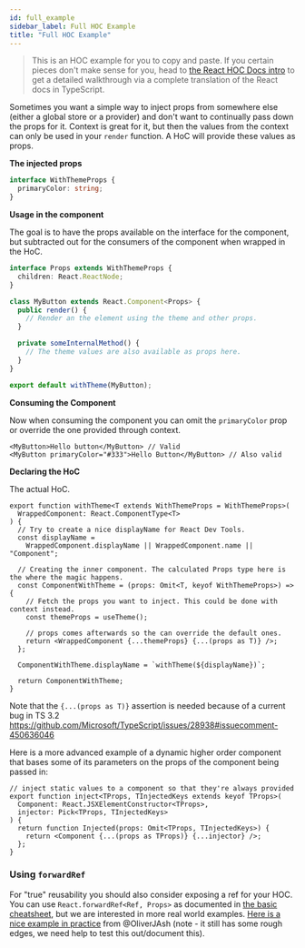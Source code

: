 ```yaml
---
id: full_example
sidebar_label: Full HOC Example
title: "Full HOC Example"
---
```


> This is an HOC example for you to copy and paste. If you certain pieces don't make sense for you, head to [the React HOC Docs intro](https://react-typescript-cheatsheet.netlify.app/docs/hoc/react_hoc_docs/) to get a detailed walkthrough via a complete translation of the React docs in TypeScript.

Sometimes you want a simple way to inject props from somewhere else (either a global store or a provider) and don't want to continually pass down the props for it. Context is great for it, but then the values from the context can only be used in your `render` function. A HoC will provide these values as props.

**The injected props**

```ts
interface WithThemeProps {
  primaryColor: string;
}
```

**Usage in the component**

The goal is to have the props available on the interface for the component, but subtracted out for the consumers of the component when wrapped in the HoC.

```ts
interface Props extends WithThemeProps {
  children: React.ReactNode;
}

class MyButton extends React.Component<Props> {
  public render() {
    // Render an the element using the theme and other props.
  }

  private someInternalMethod() {
    // The theme values are also available as props here.
  }
}

export default withTheme(MyButton);
```

**Consuming the Component**

Now when consuming the component you can omit the `primaryColor` prop or override the one provided through context.

```tsx
<MyButton>Hello button</MyButton> // Valid
<MyButton primaryColor="#333">Hello Button</MyButton> // Also valid
```

**Declaring the HoC**

The actual HoC.

```tsx
export function withTheme<T extends WithThemeProps = WithThemeProps>(
  WrappedComponent: React.ComponentType<T>
) {
  // Try to create a nice displayName for React Dev Tools.
  const displayName =
    WrappedComponent.displayName || WrappedComponent.name || "Component";

  // Creating the inner component. The calculated Props type here is the where the magic happens.
  const ComponentWithTheme = (props: Omit<T, keyof WithThemeProps>) => {
    // Fetch the props you want to inject. This could be done with context instead.
    const themeProps = useTheme();

    // props comes afterwards so the can override the default ones.
    return <WrappedComponent {...themeProps} {...(props as T)} />;
  };

  ComponentWithTheme.displayName = `withTheme(${displayName})`;

  return ComponentWithTheme;
}
```

Note that the `{...(props as T)}` assertion is needed because of a current bug in TS 3.2 https://github.com/Microsoft/TypeScript/issues/28938#issuecomment-450636046

Here is a more advanced example of a dynamic higher order component that bases some of its parameters on the props of the component being passed in:

```tsx
// inject static values to a component so that they're always provided
export function inject<TProps, TInjectedKeys extends keyof TProps>(
  Component: React.JSXElementConstructor<TProps>,
  injector: Pick<TProps, TInjectedKeys>
) {
  return function Injected(props: Omit<TProps, TInjectedKeys>) {
    return <Component {...(props as TProps)} {...injector} />;
  };
}
```

### Using `forwardRef`

For "true" reusability you should also consider exposing a ref for your HOC. You can use `React.forwardRef<Ref, Props>` as documented in [the basic cheatsheet](https://github.com/typescript-cheatsheets/react-typescript-cheatsheet/blob/master/README.md#forwardrefcreateref), but we are interested in more real world examples. [Here is a nice example in practice](https://gist.github.com/OliverJAsh/d2f462b03b3e6c24f5588ca7915d010e) from @OliverJAsh (note - it still has some rough edges, we need help to test this out/document this).
